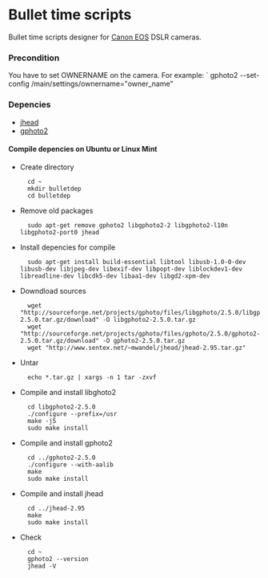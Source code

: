 Bullet time scripts
===================

Bullet time scripts designer for [Canon EOS](http://www.usa.canon.com/cusa/consumer/products/cameras/slr_cameras) DSLR cameras.

### Precondition
You have to set OWNERNAME on the camera. 
For example: `
	gphoto2 --set-config /main/settings/ownername="owner_name"

### Depencies 
* [jhead](http://www.sentex.net/~mwandel/jhead) 
* [gphoto2](http://www.gphoto.org)

#### Compile depencies on Ubuntu or Linux Mint

* Create directory
	
		cd ~
		mkdir bulletdep
		cd bulletdep

* Remove old packages
	
		sudo apt-get remove gphoto2 libgphoto2-2 libgphoto2-l10n libgphoto2-port0 jhead

* Install depencies for compile
	
		sudo apt-get install build-essential libtool libusb-1.0-0-dev libusb-dev libjpeg-dev libexif-dev libpopt-dev liblockdev1-dev libreadline-dev libcdk5-dev libaa1-dev libgd2-xpm-dev

* Downdload sources
	
		wget "http://sourceforge.net/projects/gphoto/files/libgphoto/2.5.0/libgphoto2-2.5.0.tar.gz/download" -O libgphoto2-2.5.0.tar.gz
		wget "http://sourceforge.net/projects/gphoto/files/gphoto/2.5.0/gphoto2-2.5.0.tar.gz/download" -O gphoto2-2.5.0.tar.gz
		wget "http://www.sentex.net/~mwandel/jhead/jhead-2.95.tar.gz"

* Untar

		echo *.tar.gz | xargs -n 1 tar -zxvf

* Compile and install libghoto2

		cd libgphoto2-2.5.0
		./configure --prefix=/usr
		make -j5
		sudo make install

* Compile and install gphoto2

		cd ../gphoto2-2.5.0
		./configure --with-aalib
		make
		sudo make install

* Compile and install jhead

		cd ../jhead-2.95
		make
		sudo make install

* Check 

		cd ~
		gphoto2 --version
		jhead -V

